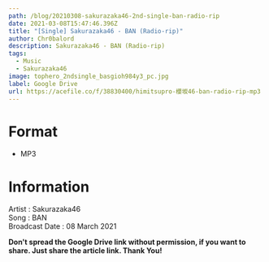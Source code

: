 ```yaml
---
path: /blog/20210308-sakurazaka46-2nd-single-ban-radio-rip
date: 2021-03-08T15:47:46.396Z
title: "[Single] Sakurazaka46 - BAN (Radio-rip)"
author: Chr0balord
description: Sakurazaka46 - BAN (Radio-rip)
tags:
  - Music
  - Sakurazaka46
image: tophero_2ndsingle_basgioh984y3_pc.jpg
label: Google Drive
url: https://acefile.co/f/38830400/himitsupro-櫻坂46-ban-radio-rip-mp3
---
```

# Format

* MP3

# Information

Artist : Sakurazaka46\
Song : BAN\
Broadcast Date : 08 March 2021

**Don't spread the Google Drive link without permission, if you want to share. Just share the article link. Thank You!**